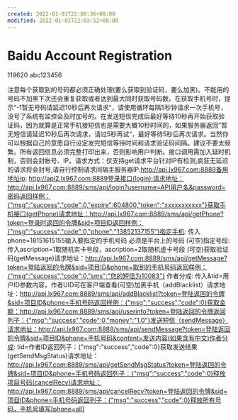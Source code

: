 ```yaml
---
created: 2022-01-01T22:00:36+08:00
modified: 2022-01-01T22:03:52+08:00
---
```


# Baidu Account Registration

119620
abc123456

注意每个获取到的号码都必须正确处理(要么获取到验证码，要么加黑)。不能用的号码不加黑下次还会重复获取或者达到最大同时获取号码数。在获取手机号时，提示“-1暂无号码请延迟10秒后再次请求“，请使用循环每隔5秒钟请求一次手机号，没号了系统有监控会及时加号的。在发送短信完成后最好等待10秒再开始获取验证码，因为就算是正常手机接短信也是需要大概10秒时间的，如果服务器返回”暂无短信请延迟10秒后再次请求，请过5秒再试“，最好等待5秒后再次请求。当然你可以根据自己的意愿自行设定发完短信等待时间和请求验证码间隔。建议不要太频繁。所有返回信息必须完整打印出来，否则影响用户判断。接口调用需加入延时机制，否则会封帐号、IP。请求方式：仅支持get请求平台针对IP有检测,疯狂无延迟的请求将会封号,请自行控制请求间隔主服务器IP:http://api.lx967.com:8889备用地址ip: http://api2.lx967.com:8889登录接口(login):请求地址：http://api.lx967.com:8889/sms/api/login?username=API用户名&password=密码返回样例：{"msg":"success","code":0,"expire":604800,"token":"xxxxxxxxxxx"}获取手机接口(getPhone)请求地址：http://api.lx967.com:8889/sms/api/getPhone?token=登录时返回的令牌&sid=项目ID返回样例：{"msg":"success","code":0,"phone":"13852137155"}指定手机: 传入phone=18151615155输入要指定的手机号码 必须是平台上的号码 (可空)指定号段: 传入ascription=1取随机实卡号段，ascription=2取随机虚卡号段 (可空)获取验证码(getMessage)请求地址：http://api.lx967.com:8889/sms/api/getMessage?token=登陆返回的令牌&sid=项目ID&phone=取到的手机号码返回样例：{"msg":"success","code":0,"sms":"您的短信为10083"} 作者分成: 传入&tid=用户ID参数内容，作者UID可在客户端查看(可空)加黑手机（addBlacklist）请求地址：http://api.lx967.com:8889/sms/api/addBlacklist?token=登陆返回的令牌&sid=项目ID&phone=手机号码返回样例：{"msg":"success","code":0}获取金额：http://api.lx967.com:8889/sms/api/userinfo?token=登陆返回的令牌返回列子：{"msg":"success","code":0,"money":"1.0"}发送短信（sendMessage）请求地址：http://api.lx967.com:8889/sms/api/sendMessage?token=登陆返回的令牌&sid=项目ID&phone=手机号码&content=发送内容(如果含有中文)作者分成: tid=作者ID返回列子：{"msg":"success","code":0}获取发送结果(getSendMsgStatus)请求地址：http://api.lx967.com:8889/sms/api/getSendMsgStatus?token=登陆返回的令牌&sid=项目ID&phone=手机号码返回列子：{"msg":"success","code":0}释放项目号码(cancelRecv)请求地址：http://api.lx967.com:8889/sms/api/cancelRecv?token=登陆返回的令牌&sid=项目ID&phone=手机号码返回列子：{"msg":"success","code":0}释放所有号码，手机号填写[phone=all]

